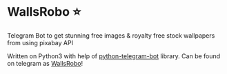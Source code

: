 # WallsRobo ⭐

Telegram Bot to get stunning free images &
royalty free stock wallpapers from using pixabay API

Written on Python3 with help of [python-telegram-bot](https://github.com/python-telegram-bot) library.
Can be found on telegram as [WallsRobo](https://t.me/starrywallbot)!
